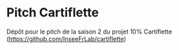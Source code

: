 # Pitch Cartiflette

Dépôt pour le pitch de la saison 2 du projet 10% Cartiflette (https://github.com/InseeFrLab/cartiflette)
